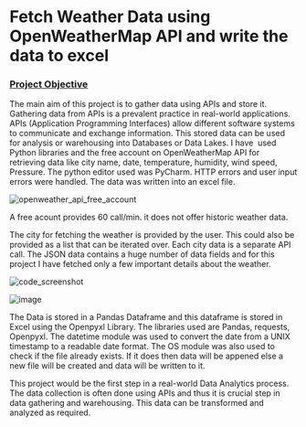 # Fetch Weather Data using OpenWeatherMap API and write the data to excel

### <ins>Project Objective</ins>

The main aim of this project is to gather data using APIs and store it. Gathering data from APIs is a prevalent practice in real-world applications. APIs (Application Programming Interfaces) allow different software systems to communicate and exchange information. This stored data can be used for analysis or warehousing into Databases or Data Lakes. I have  used Python libraries and the free account on OpenWeatherMap API for retrieving data like city name, date, temperature, humidity, wind speed, Pressure. The python editor used was PyCharm. HTTP errors and user input errors were handled. The data was written into an excel file.


![openweather_api_free_account](https://github.com/DataCounsel/weather_data/assets/71335870/44acba13-46b0-41f3-8a6a-6537196a5417)

A free acount provides 60 call/min. it does not offer historic weather data.



The city for fetching the weather is provided by the user. This could also be provided as a list that can be iterated over. Each city data is a separate API call.
The JSON data contains a huge number of data fields and for this project I have fetched only a few important details about the weather.

![code_screenshot](https://github.com/DataCounsel/weather_data/assets/71335870/258687bd-9c61-48e4-b84a-fadb03a341ef)

![image](https://github.com/DataCounsel/weather_data/assets/71335870/5d575361-79de-4ce3-ae9c-dc81a340701b)


The Data is stored in a Pandas Dataframe and this dataframe is stored in Excel using the Openpyxl Library. The libraries used are Pandas, requests, Openpyxl. The datetime module was used to convert the date from 
a UNIX timestamp to a readable date format. The OS module was also used to check if the file already exists. If it does then data will be appened else a new file will be created and data will be written to it.

This project would be the  first step in a real-world Data Analytics process. The data collection is often done using APIs and thus it is crucial step in data gathering and warehousing. This data can be transformed and analyzed as required.



